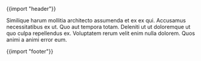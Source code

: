 {{import "header"}}

Similique harum mollitia architecto assumenda et ex ex qui. Accusamus necessitatibus ex ut. Quo aut tempora totam. Deleniti ut ut doloremque ut quo culpa repellendus ex. Voluptatem rerum velit enim nulla dolorem. Quos animi a animi error eum.

{{import "footer"}}

